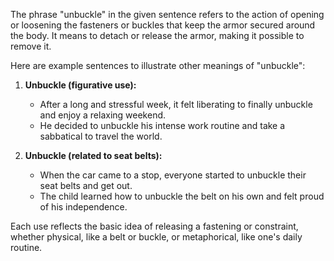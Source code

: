 The phrase "unbuckle" in the given sentence refers to the action of opening or loosening the fasteners or buckles that keep the armor secured around the body. It means to detach or release the armor, making it possible to remove it.

Here are example sentences to illustrate other meanings of "unbuckle":

1. **Unbuckle (figurative use):**
   - After a long and stressful week, it felt liberating to finally unbuckle and enjoy a relaxing weekend.
   - He decided to unbuckle his intense work routine and take a sabbatical to travel the world.

2. **Unbuckle (related to seat belts):**
   - When the car came to a stop, everyone started to unbuckle their seat belts and get out.
   - The child learned how to unbuckle the belt on his own and felt proud of his independence.

Each use reflects the basic idea of releasing a fastening or constraint, whether physical, like a belt or buckle, or metaphorical, like one's daily routine.